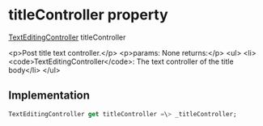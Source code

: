 


# titleController property









[TextEditingController](https:api.flutter.dev/flutter/widgets/TextEditingController-class.html) titleController
  




\<p\>Post title text controller.\</p\>
\<p\>params:
None
returns:\</p\>
\<ul\>
\<li\>\<code\>TextEditingController\</code\>: The text controller of the title body\</li\>
\</ul\>



## Implementation

```dart
TextEditingController get titleController =\> _titleController;
```








